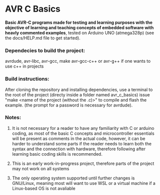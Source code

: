# AVR C Basics

**Basic AVR-C programs made for testing and learning purposes with the objective of learning and teaching concepts of embedded software with heavly commented examples**, tested on Arduino UNO (atmega328p) (see the docs/HELP.md file to get started).


### Dependecies to build the project:
avrdude, avr-libc, avr-gcc, make
avr-gcc-c++ or avr-g++ if one wants to use c++ in projects


### Build instructions: 
After cloning the repository and installing dependencies, use a terminal to the root of the project (directy inside a folder named avr_c_basics) issue "make <name of the project (without the .c)>" to compile and flash the example. (the prompt for a password is necessary for avrdude).


### Notes:
1) It is not necessary for a reader to have any familiarity with C or arduino coding, as most of the basic C concepts and microcontroller essentials will be present as comments in the actual code, however, it can be harder to understand some parts if the reader needs to learn both the syntax and the connection with hardware, therefore following after learning basic coding skills is recommended.

2) This is an early work-in-progress project, therefore parts of the project may not work on all systems
    
3) The only operating system supported until further changes is GNU/Linux, meaning most will want to use WSL or a virtual machine if a Linux-based OS is not avaliable 
